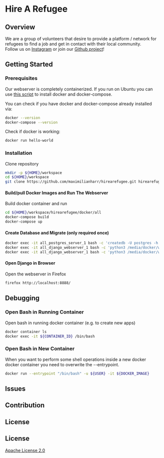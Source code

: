 # Hire A Refugee

## Overview
We are a group of volunteers that desire to provide a platform / network for refugees to find a job and get in contact with their local community.  
Follow us on [Instagram](https://www.instagram.com/hirearefugee/) or join our [Github project](https://github.com/maximilianharr/hirearefugee)!  

## Getting Started

### Prerequisites
Our webserver is completely containerized. If you run on Ubuntu you can use [this script](https://github.com/maximilianharr/code_snippets/blob/master/sh/install_docker.sh) to install docker and docker-compose.

You can check if you have docker and docker-compose already installed via:
```bash
docker --version
docker-compose --version
```

Check if docker is working:
```bash
docker run hello-world
```

### Installation
Clone repository
```bash
mkdir -p ${HOME}/workspace
cd ${HOME}/workspace
git clone https://github.com/maximilianharr/hirearefugee.git hirearefugee
```

#### Build/pull Docker Images and Run The Webserver
Build docker container and run
```bash
cd ${HOME}/workspace/hirearefugee/docker/all
docker-compose build
docker-compose up
```

#### Create Database and Migrate (only required once)
```bash
docker exec -it all_postgres_server_1 bash -c 'createdb -U postgres -h localhost -p 5432 hirearefugeedb'
docker exec -it all_django_webserver_1 bash -c 'python3 /media/docker/workspace/hirearefugee/hirearefugee/manage.py makemigrations'
docker exec -it all_django_webserver_1 bash -c 'python3 /media/docker/workspace/hirearefugee/hirearefugee/manage.py migrate'
```

#### Open Django in Browser
Open the webserver in Firefox
```bash
firefox http://localhost:8888/
```

## Debugging

### Open Bash in Running Container
Open bash in running docker container (e.g. to create new apps)
```bash
docker container ls
docker exec -it ${CONTAINER_ID} /bin/bash
```

### Open Bash in New Container
When you want to perform some shell operations inside a new docker docker container you need to overwrite the --entrypoint.
```bash
docker run --entrypoint "/bin/bash" -u ${USER} -it ${DOCKER_IMAGE}
```

## Issues

## Contribution

## License

## License

[Apache License 2.0](LICENSE)
